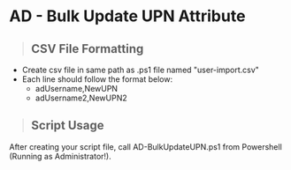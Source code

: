 # AD - Bulk Update UPN Attribute

> ## CSV File Formatting
* Create csv file in same path as .ps1 file named "user-import.csv"
* Each line should follow the format below:
    * adUsername,NewUPN
    * adUsername2,NewUPN2

> ## Script Usage
After creating your script file, call AD-BulkUpdateUPN.ps1 from Powershell (Running as Administrator!).
